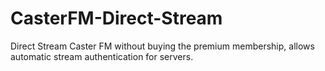 # CasterFM-Direct-Stream
Direct Stream Caster FM without buying the premium membership, allows automatic stream authentication for servers.
